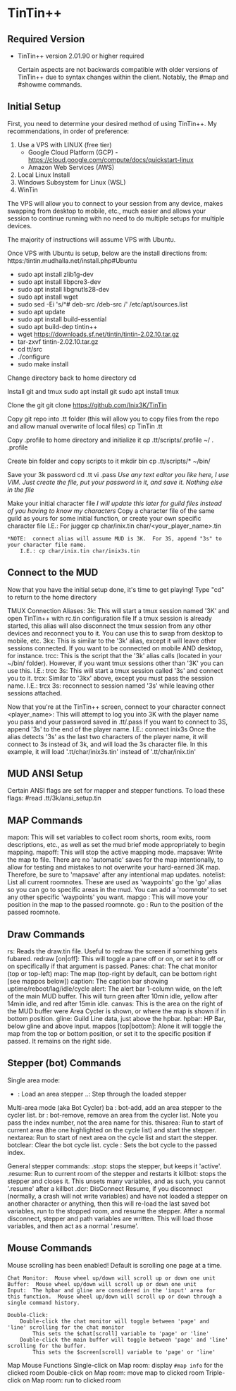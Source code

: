 # TinTin++

## Required Version
* TinTin++ version 2.01.90 or higher required

    Certain aspects are not backwards compatible with older versions of TinTin++ due to syntax changes within the client.  Notably, the #map and #showme commands.

## Initial Setup

First, you need to determine your desired method of using TinTin++.  My recommendations, in order of preference:
1. Use a VPS with LINUX (free tier)
	* Google Cloud Platform (GCP) - https://cloud.google.com/compute/docs/quickstart-linux
	* Amazon Web Services (AWS)
2. Local Linux Install
3. Windows Subsystem for Linux (WSL)
4. WinTin

The VPS will allow you to connect to your session from any device, makes swapping from desktop to mobile, etc., much easier and allows your session to continue running with no need to do multiple setups for multiple devices.

The majority of instructions will assume VPS with Ubuntu.

Once VPS with Ubuntu is setup, below are the install directions from:  https:/tintin.mudhalla.net/install.php#Ubuntu
* sudo apt install zlib1g-dev
* sudo apt install libpcre3-dev
* sudo apt install libgnutls28-dev
* sudo apt install wget
* sudo sed -Ei 's/^# deb-src /deb-src /' /etc/apt/sources.list
* sudo apt update
* sudo apt install build-essential
* sudo apt build-dep tintin++
* wget https://downloads.sf.net/tintin/tintin-2.02.10.tar.gz
* tar-zxvf tintin-2.02.10.tar.gz
* cd tt/src
* ./configure
* sudo make install

Change directory back to home directory
	cd

Install git and tmux
	sudo apt install git
	sudo apt install tmux

Clone the git
	git clone https://github.com/Inix3K/TinTin

Copy git repo into .tt folder (this will allow you to copy files from the repo and allow manual overwrite of local files)
	cp TinTin .tt

Copy .profile to home directory and initialize it
	cp .tt/scripts/.profile ~/
	. .profile

Create bin folder and copy scripts to it
	mkdir bin
	cp .tt/scripts/* ~/bin/

Save your 3k password
	cd .tt
	vi .pass
	*Use any text editor you like here, I use VIM.  Just create the file, put your password in it, and save it.  Nothing else in the file*

Make your initial character file
	*I will update this later for guild files instead of you having to know my characters*
	Copy a character file of the same guild as yours for some initial function, or create your own specific character file
	I.E.: For jugger
		cp char/inix.tin char/<your_player_name>.tin

	*NOTE:  connect alias will assume MUD is 3K.  For 3S, append "3s" to your character file name.
		I.E.: cp char/inix.tin char/inix3s.tin

Connect to the MUD
------------------
Now that you have the initial setup done, it's time to get playing!
Type "cd" to return to the home directory

TMUX Connection Aliases:
	3k:  This will start a tmux session named '3K' and open TinTin++ with rc.tin configuration file
		If a tmux session is already started, this alias will also disconnect the tmux session from any other devices and reconnect you to it.  You can use this to swap from desktop to mobile, etc.
	3kx:  This is similar to the '3k' alias, except it will leave other sessions connected.  If you want to be connected on mobile AND desktop, for instance.
	trcc:  This is the script that the '3k' alias calls (located in your ~/bin/ folder).  However, if you want tmux sessions other than '3K' you can use this.
		I.E.: trcc 3s:  This will start a tmux session called '3s' and connect you to it.
	trcx:  Similar to '3kx' above, except you must pass the session name.
		I.E.: trcx 3s:  reconnect to session named '3s' while leaving other sessions attached.

Now that you're at the TinTin++ screen, connect to your character
	connect <player_name>:	This will attempt to log you into 3K with the player name you pass and your password saved in .tt/.pass
		If you want to connect to 3S, append '3s' to the end of the player name.
			I.E.:  connect inix3s
			Once the alias detects '3s' as the last two characters of the player name, it will connect to 3s instead of 3k, and will load the 3s character file.  In this example, it will load '.tt/char/inix3s.tin' instead of '.tt/char/inix.tin'

MUD ANSI Setup
--------------
Certain ANSI flags are set for mapper and stepper functions.  To load these flags:
	#read .tt/3k/ansi_setup.tin

MAP Commands
------------
mapon:  This will set variables to collect room shorts, room exits, room descriptions, etc., as well as set the mud brief mode appropriately to begin mapping.
mapoff:  This will stop the active mapping mode.
mapsave:  Write the map to file.  There are no 'automatic' saves for the map intentionally, to allow for testing and mistakes to not overwrite your hard-earned 3K map.  Therefore, be sure to 'mapsave' after any intentional map updates.
notelist:  List all current roomnotes.  These are used as 'waypoints' go the 'go' alias so you can go to specific areas in the mud.  You can add a 'roomnote' to set any other specific 'waypoints' you want.
mapgo <note>:  This will move your position in the map to the passed roomnote.
go <note>:  Run to the position of the passed roomnote.

Draw Commands
-------------
rs:  Reads the draw.tin file.  Useful to redraw the screen if something gets fubared.
redraw <pane> [on|off]:  This will toggle a pane off or on, or set it to off or on specifically if that argument is passed.
	Panes:
		chat:  The chat monitor (top or top-left)
		map:  The map (top-right by default, can be bottom right [see mappos below])
		caption:  The caption bar showing uptime/reboot/lag/idle/cycle
		alert:  The alert bar 1-column wide, on the left of the main MUD buffer.  This will turn green after 10min idle, yellow after 14min idle, and red after 15min idle.
		canvas:  This is the area on the right of the MUD buffer were Area Cycler is shown, or where the map is shown if in bottom position.
		gline:  Guild Line data, just above the hpbar.
		hpbar:  HP Bar, below gline and above input.
mappos [top|bottom]:  Alone it will toggle the map from the top or bottom position, or set it to the specific position if passed.  It remains on the right side.
		

Stepper (bot) Commands
----------------------
Single area mode:
- <stepper name>:  Load an area stepper
..:  Step through the loaded stepper

Multi-area mode (aka Bot Cycler)
ba <stepper>:  bot-add, add an area stepper to the cycler list.
br <index>:  bot-remove, remove an area from the cycler list.  Note you pass the index number, not the area name for this.
thisarea:  Run to start of current area (the one highlighted on the cycle list) and start the stepper.
nextarea:  Run to start of next area on the cycle list and start the stepper.
botclear:  Clear the bot cycle list.
cycle <index>:  Sets the bot cycle to the passed index.

General stepper commands:
.stop:  stops the stepper, but keeps it 'active'.
.resume:  Run to current room of the stepper and restarts it
killbot:  stops the stepper and closes it.  This unsets many variables, and as such, you cannot '.resume' after a killbot
.dcr:  DisConnect Resume, if you disconnect (normally, a crash will not write variables) and have not loaded a stepper on another character or anything, then this will re-load the last saved bot variables, run to the stopped room, and resume the stepper.  After a normal disconnect, stepper and path variables are written.  This will load those variables, and then act as a normal '.resume'.

Mouse Commands
--------------
Mouse scrolling has been enabled!  Default is scrolling one page at a time.

	Chat Monitor:  Mouse wheel up/down will scroll up or down one unit
	Buffer:  Mouse wheel up/down will scroll up or down one unit
	Input:  The hpbar and gline are considered in the 'input' area for this function.  Mouse wheel up/down will scroll up or down through a single command history.

	Double-Click:
		Double-click the chat monitor will toggle between 'page' and 'line' scrolling for the chat monitor
			This sets the $chat[scroll] variable to 'page' or 'line'
		Double-click the main buffer will toggle between 'page' and 'line' scrolling for the buffer.
			This sets the $screen[scroll] variable to 'page' or 'line'

Map Mouse Functions
	Single-click on Map room:  display `#map info` for the clicked room
	Double-click on Map room:  move map to clicked room
	Triple-click on Map room:  run to clicked room
